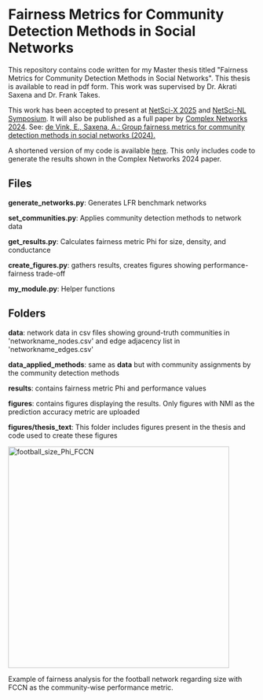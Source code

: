 # Fairness Metrics for Community Detection Methods in Social Networks

This repository contains code written for my Master thesis titled "Fairness Metrics for Community Detection Methods in Social Networks". This thesis is available to read in pdf form. This work was supervised by Dr. Akrati Saxena and Dr. Frank Takes.

This work has been accepted to present at [NetSci-X 2025](https://netscix2025.iiti.ac.in/) and [NetSci-NL Symposium](https://www.netsci.nl/netscinl-symposium/). It will also be published as a full paper by [Complex Networks 2024](https://complexnetworks.org/). See:
[de Vink, E., Saxena, A.: Group fairness metrics for community detection methods in social networks (2024).](https://arxiv.org/abs/2410.05487)

A shortened version of my code is available [here](https://github.com/elzedevink/fairness-metrics-community-detection/). This only includes code to generate the results shown in the Complex Networks 2024 paper.

## Files
**generate_networks.py**: Generates LFR benchmark networks

**set_communities.py**: Applies community detection methods to network data

**get_results.py**: Calculates fairness metric Phi for size, density, and conductance

**create_figures.py**: gathers results, creates figures showing performance-fairness trade-off

**my_module.py**: Helper functions

## Folders
**data**: network data in csv files showing ground-truth communities in 'networkname_nodes.csv' and edge adjacency list in 'networkname_edges.csv'

**data_applied_methods**: same as **data** but with community assignments by the community detection methods

**results**: contains fairness metric Phi and performance values

**figures**: contains figures displaying the results. Only figures with NMI as the prediction accuracy metric are uploaded

**figures/thesis_text**: This folder includes figures present in the thesis and code used to create these figures

<img src="https://github.com/user-attachments/assets/d6db00f6-027d-45e3-a223-bbeafc4bcae2" alt="football_size_Phi_FCCN" width="450">

Example of fairness analysis for the football network regarding size with FCCN as the community-wise performance metric.
